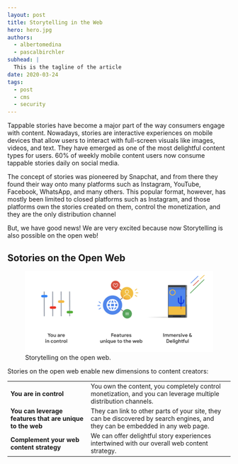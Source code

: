 ```yaml
---
layout: post
title: Storytelling in the Web
hero: hero.jpg
authors:
  - albertomedina
  - pascalbirchler
subhead: |
  This is the tagline of the article
date: 2020-03-24
tags:
  - post
  - cms
  - security
---
```


Tappable stories have become a major part of the way consumers engage with content. Nowadays, stories are interactive experiences on mobile devices that allow users to interact with full-screen visuals like images, videos, and text. They have emerged as one of the most delightful content types for users. 60% of weekly mobile content users now consume tappable stories daily on social media. 

The concept of stories was pioneered by Snapchat, and from there they found their way onto many platforms such as Instagram, YouTube, Facebook, WhatsApp, and many others. This popular format, however, has mostly been limited to closed platforms such as Instagram, and those platforms own the stories created on them, control the monetization, and they are the only distribution channel

But, we have good news! We are very excited because now Storytelling is also possible on the open web!

## Sotories on the Open Web

<figure class="w-figure">
  <img src="./stories-in-the-open-web.png" 
       alt="Storytelling on the open web.">
  <figcaption class="w-figcaption">
    Storytelling on the open web.
  </figcaption>
</figure>

Stories on the open web enable new dimensions to content creators:

<div class="w-table-wrapper">
  <table>
    <tbody>
      <tr>
        <td><b>You are in control</b></td>
        <td>
          You own the content, you completely control monetization, and you can leverage multiple distribution channels.
        </td>
      </tr>
      <tr>
        <td><b>You can leverage features that are unique to the web</b></td>
        <td>
          They can link to other parts of your site, they can be discovered by search engines, and they can be embedded in any web page.
        </td>
      </tr>
      <tr>
        <td><b>Complement your web content strategy</b></td>
        <td>We can offer delightful story experiences intertwined with our overall web content strategy.</td>
      </tr>
    </tbody>
  </table>
</div>




[collection]: /wordpress
